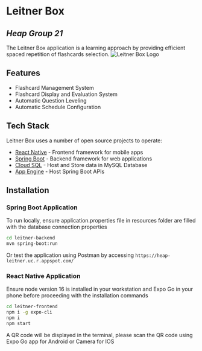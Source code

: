 # Leitner Box
## _Heap Group 21_

The Leitner Box application is a learning approach by providing efficient spaced repetition of flashcards selection.
![Leitner Box Logo]([http://url/to/img.png](https://raw.githubusercontent.com/franky-lim24/leitner-system/main/images/logo.png))

## Features

- Flashcard Management System
- Flashcard Display and Evaluation System
- Automatic Question Leveling 
- Automatic Schedule Configuration

## Tech Stack

Leitner Box uses a number of open source projects to operate:

- [React Native](https://reactnative.dev/) - Frontend framework for mobile apps
- [Spring Boot](https://spring.io/projects/spring-boot) - Backend framework for web applications
- [Cloud SQL](https://cloud.google.com/sql) - Host and Store data in MySQL Database
- [App Engine](https://cloud.google.com/appengine) - Host Spring Boot APIs

## Installation

### Spring Boot Application
To run locally, ensure application.properties file in resources folder are filled with the database connection properties

```sh
cd leitner-backend
mvn spring-boot:run
```
Or test the application using Postman by accessing `https://heap-leitner.uc.r.appspot.com/`

### React Native Application
Ensure node version 16 is installed in your workstation and Expo Go in your phone before proceeding with the installation commands

```sh
cd leitner-frontend
npm i -g expo-cli
npm i
npm start
```

A QR code will be displayed in the terminal, please scan the QR code using Expo Go app for Android or Camera for IOS
